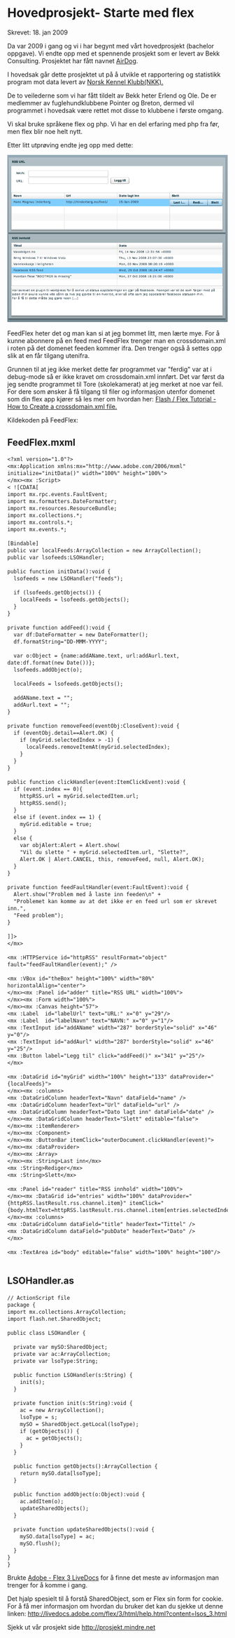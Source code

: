 # Hovedprosjekt- Starte med flex
Skrevet:  18. jan 2009

Da var 2009 i gang og vi i har begynt med vårt hovedprosjekt (bachelor oppgave). Vi endte opp med et spennende prosjekt som er levert av Bekk Consulting. Prosjektet har fått navnet <a title="Google Code: AirDog" href="http://code.google.com/p/airdog/">AirDog</a>.

I hovedsak går dette prosjektet ut på å utvikle et rapportering og statistikk program mot data levert av <a title="Norsk Kennel Klubb" href="http://www.nkk.no/">Norsk Kennel Klubb(NKK).</a>

De to veilederne som vi har fått tildelt av Bekk heter Erlend og Ole. De er medlemmer av fuglehundklubbene Pointer og Breton, dermed vil programmet i hovedsak være rettet mot disse to klubbene i første omgang.

Vi skal bruke språkene flex og php. Vi har en del erfaring med php fra før, men flex blir noe helt nytt.


Etter litt utprøving endte jeg opp med dette:

![alternativ](image/feedflex.png)

FeedFlex heter det og man kan si at jeg bommet litt, men lærte mye. For å kunne abonnere på en feed med FeedFlex trenger man en crossdomain.xml i roten på det domenet feeden kommer ifra. Den trenger også å settes opp slik at en får tilgang utenifra.

Grunnen til at jeg ikke merket dette før programmet var "ferdig" var at i debug-mode så er ikke kravet om crossdomain.xml innført. Det var først da jeg sendte programmet til Tore (skolekamerat) at jeg merket at noe var feil. For dere som ønsker å få tilgang til filer og informasjon utenfor domenet som din flex app kjører så les mer om hvordan her: <a title="Hvordan lage crossdomain.xml" href="http://curtismorley.com/2007/09/01/flash-flex-tutorial-how-to-create-a-crossdomainxml-file/">Flash / Flex Tutorial - How to Create a crossdomain.xml file.</a>

Kildekoden på FeedFlex:

## FeedFlex.mxml

<pre><code class="lang">&lt;?xml version="1.0"?&gt;
&lt;mx:Application xmlns:mx="http://www.adobe.com/2006/mxml" initialize="initData()" width="100%" height="100%"&gt;
&lt;/mx&gt;&lt;mx :Script&gt;
&lt; ![CDATA[
import mx.rpc.events.FaultEvent;
import mx.formatters.DateFormatter;
import mx.resources.ResourceBundle;
import mx.collections.*;
import mx.controls.*;
import mx.events.*;

[Bindable]
public var localFeeds:ArrayCollection = new ArrayCollection();
public var lsofeeds:LSOHandler;

public function initData():void {
  lsofeeds = new LSOHandler("feeds");

  if (lsofeeds.getObjects()) {
    localFeeds = lsofeeds.getObjects();
  }
}

private function addFeed():void {
  var df:DateFormatter = new DateFormatter();
  df.formatString="DD-MMM-YYYY";

  var o:Object = {name:addAName.text, url:addAurl.text, date:df.format(new Date())};
  lsofeeds.addObject(o);

  localFeeds = lsofeeds.getObjects();

  addAName.text = "";
  addAurl.text = "";
}

private function removeFeed(eventObj:CloseEvent):void {
  if (eventObj.detail==Alert.OK) {
    if (myGrid.selectedIndex &gt; -1) {
      localFeeds.removeItemAt(myGrid.selectedIndex);
    }
  }
}

public function clickHandler(event:ItemClickEvent):void {
  if (event.index == 0){
    httpRSS.url = myGrid.selectedItem.url;
    httpRSS.send();
  }
  else if (event.index == 1) {
    myGrid.editable = true;
  }
  else {
    var objAlert:Alert = Alert.show(
    "Vil du slette " + myGrid.selectedItem.url, "Slette?",
    Alert.OK | Alert.CANCEL, this, removeFeed, null, Alert.OK);
  }
}

private function feedFaultHandler(event:FaultEvent):void {
  Alert.show("Problem med å laste inn feeden\n" +
  "Problemet kan komme av at det ikke er en feed url som er skrevet inn.",
  "Feed problem");
}

]]&gt;
&lt;/mx&gt;

&lt;mx :HTTPService id="httpRSS" resultFormat="object" fault="feedFaultHandler(event);" /&gt;

&lt;mx :VBox id="theBox" height="100%" width="80%" horizontalAlign="center"&gt;
&lt;/mx&gt;&lt;mx :Panel id="adder" title="RSS URL" width="100%"&gt;
&lt;/mx&gt;&lt;mx :Form width="100%"&gt;
&lt;/mx&gt;&lt;mx :Canvas height="57"&gt;
&lt;mx :Label  id="labelUrl" text="URL:" x="0" y="29"/&gt;
&lt;mx :Label  id="labelNavn" text="NAVN:" x="0" y="1"/&gt;
&lt;mx :TextInput id="addAName" width="287" borderStyle="solid" x="46" y="0"/&gt;
&lt;mx :TextInput id="addAurl" width="287" borderStyle="solid" x="46" y="25"/&gt;
&lt;mx :Button label="Legg til" click="addFeed()" x="341" y="25"/&gt;
&lt;/mx&gt;

&lt;mx :DataGrid id="myGrid" width="100%" height="133" dataProvider="{localFeeds}"&gt;
&lt;/mx&gt;&lt;mx :columns&gt;
&lt;mx :DataGridColumn headerText="Navn" dataField="name" /&gt;
&lt;mx :DataGridColumn headerText="Url" dataField="url" /&gt;
&lt;mx :DataGridColumn headerText="Dato lagt inn" dataField="date" /&gt;
&lt;/mx&gt;&lt;mx :DataGridColumn headerText="Slett" editable="false"&gt;
&lt;/mx&gt;&lt;mx :itemRenderer&gt;
&lt;/mx&gt;&lt;mx :Component&gt;
&lt;/mx&gt;&lt;mx :ButtonBar itemClick="outerDocument.clickHandler(event)"&gt;
&lt;/mx&gt;&lt;mx :dataProvider&gt;
&lt;/mx&gt;&lt;mx :Array&gt;
&lt;/mx&gt;&lt;mx :String&gt;Last inn&lt;/mx&gt;
&lt;mx :String&gt;Rediger&lt;/mx&gt;
&lt;mx :String&gt;Slett&lt;/mx&gt;

&lt;mx :Panel id="reader" title="RSS innhold" width="100%"&gt;
&lt;/mx&gt;&lt;mx :DataGrid id="entries" width="100%" dataProvider="{httpRSS.lastResult.rss.channel.item}" itemClick="{body.htmlText=httpRSS.lastResult.rss.channel.item[entries.selectedIndex].description}"&gt;
&lt;/mx&gt;&lt;mx :columns&gt;
&lt;mx :DataGridColumn dataField="title" headerText="Tittel" /&gt;
&lt;mx :DataGridColumn dataField="pubDate" headerText="Dato" /&gt;
&lt;/mx&gt;

&lt;mx :TextArea id="body" editable="false" width="100%" height="100"/&gt;

</code></pre>
## LSOHandler.as
<pre><code class="lang">// ActionScript file
package {
import mx.collections.ArrayCollection;
import flash.net.SharedObject;

public class LSOHandler {

  private var mySO:SharedObject;
  private var ac:ArrayCollection;
  private var lsoType:String;

  public function LSOHandler(s:String) {
    init(s);
  }

  private function init(s:String):void {
    ac = new ArrayCollection();
    lsoType = s;
    mySO = SharedObject.getLocal(lsoType);
    if (getObjects()) {
      ac = getObjects();
    }
  }

  public function getObjects():ArrayCollection {
    return mySO.data[lsoType];
  }

  public function addObject(o:Object):void {
    ac.addItem(o);
    updateSharedObjects();
  }

  private function updateSharedObjects():void {
    mySO.data[lsoType] = ac;
    mySO.flush();
  }
}
}
</code></pre>
Brukte <a title="LiveDocs" href="http://livedocs.adobe.com/flex/3/">Adobe - Flex 3 LiveDocs</a> for å finne det meste av informasjon man trenger for å komme i gang.

Det hjalp spesielt til å forstå SharedObject, som er Flex sin form for cookie. For å få mer informasjon om hvordan du bruker det kan du sjekke ut denne linken: <a title="Adobe Livedocs" href="http://livedocs.adobe.com/flex/3/html/help.html?content=lsos_3.html">http://livedocs.adobe.com/flex/3/html/help.html?content=lsos_3.html</a>

Sjekk ut vår prosjekt side <a title="Prosjektside" href="http://prosjekt.mindre.net">http://prosjekt.mindre.net</a>
